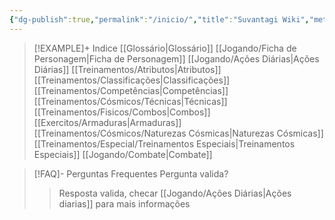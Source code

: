 ```yaml
---
{"dg-publish":true,"permalink":"/inicio/","title":"Suvantagi Wiki","metatags":{"og:title":"Suvantagi Wiki","description":"Um RPG de fãs para simular Saint Seiya!","og:image":"https://github.com/Pl1z3r/suvantagi-wiki/blob/main/src/site/img/user/imgs/main.png?raw=true"},"tags":["gardenEntry"]}
---
```




> [!EXAMPLE]+ Indice
> [[Glossário\|Glossário]]
> [[Jogando/Ficha de Personagem\|Ficha de Personagem]]
> [[Jogando/Ações Diárias\|Ações Diárias]]
> [[Treinamentos/Atributos\|Atributos]]
> [[Treinamentos/Classificações\|Classificações]]
> [[Treinamentos/Competências\|Competências]]
> [[Treinamentos/Cósmicos/Técnicas\|Técnicas]]
> [[Treinamentos/Fisicos/Combos\|Combos]]
> [[Exercitos/Armaduras\|Armaduras]]
>[[Treinamentos/Cósmicos/Naturezas Cósmicas\|Naturezas Cósmicas]]
>[[Treinamentos/Especial/Treinamentos Especiais\|Treinamentos Especiais]]
>[[Jogando/Combate\|Combate]]

> [!FAQ]- Perguntas Frequentes
> Pergunta valida?
> >Resposta valida, checar [[Jogando/Ações Diárias\|Ações diarias]] para mais informações

